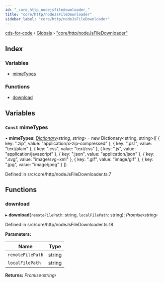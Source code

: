 ```yaml
---
id: "_core_http_nodejsfiledownloader_"
title: "core/http/nodeJsFileDownloader"
sidebar_label: "core/http/nodeJsFileDownloader"
---
```


[cds-for-code](../index.md) › [Globals](../globals.md) › ["core/http/nodeJsFileDownloader"](_core_http_nodejsfiledownloader_.md)

## Index

### Variables

* [mimeTypes](_core_http_nodejsfiledownloader_.md#const-mimetypes)

### Functions

* [download](_core_http_nodejsfiledownloader_.md#download)

## Variables

### `Const` mimeTypes

• **mimeTypes**: *[Dictionary](../classes/_core_types_dictionary_.dictionary.md)‹string, string›* = new Dictionary<string, string>([
    { key: ".zip", value: "application/x-zip-compressed" },
    { key: ".ps1", value: "text/plain" },
    { key: ".css", value: "text/css" },
    { key: ".js", value: "application/javascript" },
    { key: ".json", value: "application/json" },
    { key: ".svg", value: "image/svg+xml" },
    { key: ".gif", value: "image/gif" },
    { key: ".jpg", value: "image/jpeg" }
])

Defined in src/core/http/nodeJsFileDownloader.ts:7

## Functions

###  download

▸ **download**(`remoteFilePath`: string, `localFilePath`: string): *Promise‹string›*

Defined in src/core/http/nodeJsFileDownloader.ts:18

**Parameters:**

Name | Type |
------ | ------ |
`remoteFilePath` | string |
`localFilePath` | string |

**Returns:** *Promise‹string›*
